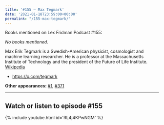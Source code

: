 ```yaml
---
title: '#155 – Max Tegmark'
date: '2021-01-18T23:59:00+00:00'
permalink: "/155-max-tegmark/"
---
```


Books mentioned on Lex Fridman Podcast #155:

*No books mentioned.*

Max Erik Tegmark is a Swedish-American physicist, cosmologist and machine learning researcher. He is a professor at the Massachusetts Institute of Technology and the president of the Future of Life Institute. <a href="https://en.wikipedia.org/wiki/Max_Tegmark" target="_blank">Wikipedia</a>

- <a href="https://x.com/tegmark" target="_blank">https://x.com/tegmark</a>

****Other appearances:**** [\#1](https://lexlib.io/1-max-tegmark/), [\#371](https://lexlib.io/371-max-tegmark/)

- - - - - -

## Watch or listen to episode #155

{% include youtube.html id='RL4j4KPwNGM' %}